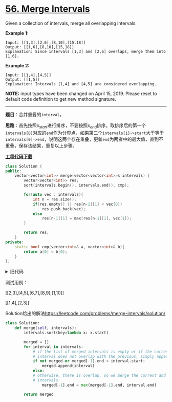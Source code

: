 # [56. Merge Intervals](https://leetcode.com/problems/merge-intervals/)

Given a collection of intervals, merge all overlapping intervals.

**Example 1:**

```
Input: [[1,3],[2,6],[8,10],[15,18]]
Output: [[1,6],[8,10],[15,18]]
Explanation: Since intervals [1,3] and [2,6] overlaps, merge them into [1,6].
```

**Example 2:**

```
Input: [[1,4],[4,5]]
Output: [[1,5]]
Explanation: Intervals [1,4] and [4,5] are considered overlapping.
```

**NOTE:** input types have been changed on April 15, 2019. Please reset to default code definition to get new method signature.

-----

**题目**：合并重叠的`interval`。

**思路**：首先按照$x_{start}$进行排序，不要按照$x_{end}$排序。取排序后的第一个`intervals[0]`对应的`end`作为分界点，如果第二个`intervals[1]->start`大于等于`intervals[0]->end`，说明这两个存在重叠，更新`end`为两者中的最大值，直到不重叠，保存该结果，重复以上步骤。

[**工程代码下载**](https://github.com/shenkh/leetcode)

```cpp
class Solution {
public:
    vector<vector<int>> merge(vector<vector<int>>& intervals) {
        vector<vector<int>> res;
        sort(intervals.begin(), intervals.end(), cmp);

        for(auto vec : intervals){
            int n = res.size();
            if(res.empty() || res[n-1][1] < vec[0])
                res.push_back(vec);
            else
                res[n-1][1] = max(res[n-1][1], vec[1]);
        }

        return res;
    }
private:
    static bool cmp(vector<int>& a, vector<int>& b){
        return a[0] < b[0];
    }
};
```

<details><summary>旧代码</summary>

```cpp
class Solution {
public:
    vector<vector<int>> merge(vector<vector<int>>& intervals) {
        vector<vector<int>> res;
        sort(intervals.begin(), intervals.end(), cmp);

        int n = intervals.size(), i = 0;
        while(i < n){
            int start = intervals[i][0];
            int end = intervals[i][1];

            while(++i < n && end >= intervals[i][0]){
                end = max(end, intervals[i][1]);
            }
            res.push_back(vector<int>{start, end});
        }

        return res;
    }
private:
    static bool cmp(vector<int>& a, vector<int>& b){
        return a[0] < b[0];
    }
};
```

</details>


测试用例：

[[2,3],[4,5],[6,7],[8,9],[1,10]]

[[1,4],[2,3]]

Solution给出的解法<https://leetcode.com/problems/merge-intervals/solution/>

```python
class Solution:
    def merge(self, intervals):
        intervals.sort(key=lambda x: x.start)

        merged = []
        for interval in intervals:
            # if the list of merged intervals is empty or if the current
            # interval does not overlap with the previous, simply append it.
            if not merged or merged[-1].end < interval.start:
                merged.append(interval)
            else:
            # otherwise, there is overlap, so we merge the current and previous
            # intervals.
                merged[-1].end = max(merged[-1].end, interval.end)

        return merged
```
